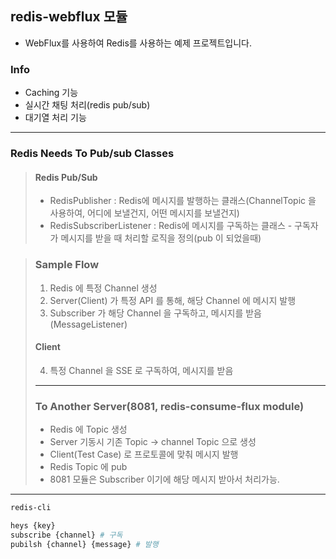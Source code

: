 ## redis-webflux 모듈

- WebFlux를 사용하여 Redis를 사용하는 예제 프로젝트입니다.

### Info
- Caching 기능
- 실시간 채팅 처리(redis pub/sub)
- 대기열 처리 기능

---
### Redis Needs To Pub/sub Classes

> #### Redis Pub/Sub
> - RedisPublisher : Redis에 메시지를 발행하는 클래스(ChannelTopic 을 사용하여, 어디에 보낼건지, 어떤 메시지를 보낼건지)
> - RedisSubscriberListener : Redis에 메시지를 구독하는 클래스 - 구독자가 메시지를 받을 때 처리할 로직을 정의(pub 이 되었을때)
> 

> ### Sample Flow
> 1. Redis 에 특정 Channel 생성
> 2. Server(Client) 가 특정 API 를 통해, 해당 Channel 에 메시지 발행
> 3. Subscriber 가 해당 Channel 을 구독하고, 메시지를 받음 (MessageListener)
> #### Client
> 4. 특정 Channel 을 SSE 로 구독하여, 메시지를 받음
> ---
> ### To Another Server(8081, redis-consume-flux module)
> - Redis 에 Topic 생성
> - Server 기동시 기존 Topic -> channel Topic 으로 생성
> - Client(Test Case) 로 프로토콜에 맞춰 메시지 발행
> - Redis Topic 에 pub
> - 8081 모듈은 Subscriber 이기에 해당 메시지 받아서 처리가능.

---
```bash
redis-cli

heys {key}
subscribe {channel} # 구독
pubilsh {channel} {message} # 발행
```





